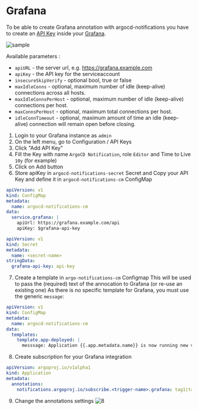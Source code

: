 # Grafana

To be able to create Grafana annotation with argocd-notifications you have to create an [API Key](https://grafana.com/docs/grafana/latest/http_api/auth/#create-api-key) inside your [Grafana](https://grafana.com).

![sample](https://user-images.githubusercontent.com/18019529/112024976-0f106080-8b78-11eb-9658-7663305899be.png)

Available parameters :

* `apiURL` - the server url, e.g. https://grafana.example.com
* `apiKey` - the API key for the serviceaccount
* `insecureSkipVerify` - optional bool, true or false
* `maxIdleConns` - optional, maximum number of idle (keep-alive) connections across all hosts.
* `maxIdleConnsPerHost` - optional, maximum number of idle (keep-alive) connections per host.
* `maxConnsPerHost` - optional, maximum total connections per host.
* `idleConnTimeout` - optional, maximum amount of time an idle (keep-alive) connection will remain open before closing.

1. Login to your Grafana instance as `admin`
2. On the left menu, go to Configuration / API Keys
3. Click "Add API Key" 
4. Fill the Key with name `ArgoCD Notification`, role `Editor` and Time to Live `10y` (for example)
5. Click on Add button
6. Store apiKey in `argocd-notifications-secret` Secret and Copy your API Key and define it in `argocd-notifications-cm` ConfigMap

```yaml
apiVersion: v1
kind: ConfigMap
metadata:
  name: argocd-notifications-cm
data:
  service.grafana: |
    apiUrl: https://grafana.example.com/api
    apiKey: $grafana-api-key
```

```yaml
apiVersion: v1
kind: Secret
metadata:
  name: <secret-name>
stringData:
  grafana-api-key: api-key
```

7. Create a template in `argo-notifications-cm` Configmap
This will be used to pass the (required) text of the annocation to Grafana (or re-use an existing one)
As there is no specific template for Grafana, you must use the generic `message`:

```yaml
apiVersion: v1
kind: ConfigMap
metadata:
  name: argocd-notifications-cm
data:
  templates:
    template.app-deployed: |
      messsage: Application {{.app.metadata.name}} is now running new version of deployments manifests.
```

8. Create subscription for your Grafana integration

```yaml
apiVersion: argoproj.io/v1alpha1
kind: Application
metadata:
  annotations:
    notifications.argoproj.io/subscribe.<trigger-name>.grafana: tag1|tag2 # list of tags separated with |
```

9. Change the annotations settings
![8](https://user-images.githubusercontent.com/18019529/112022083-47fb0600-8b75-11eb-849b-d25d41925909.png)